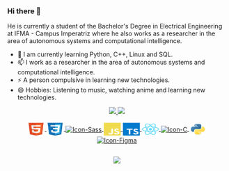 ### Hi there 👋

He is currently a student of the Bachelor's Degree in Electrical Engineering at IFMA - Campus Imperatriz where he also works as a researcher in the area of ​​autonomous systems and computational intelligence.

- 🌱 I am currently learning Python, C++, Linux and SQL.
- 📫 I work as a researcher in the area of autonomous systems and computational intelligence.
- ⚡ A person compulsive in learning new technologies.
- 😄 Hobbies: Listening to music, watching anime and learning new technologies.

<div align="center">
  <a href="https://github.com/marcelo-leite">
  <img height="180em" src="https://github-readme-stats.vercel.app/api?username=marcelo-leite&show_icons=true&theme=radical&include_all_commits=true&count_private=true"/>
  <img height="180em" src="https://github-readme-stats.vercel.app/api/top-langs/?username=marcelo-leite&layout=compact&langs_count=7&theme=radical&count_private=true"/>
</div>

<div align="center" style="display: inline_block"><br>

  <img align="center" alt="Icon-HTML" height="30" width="40" src="https://raw.githubusercontent.com/devicons/devicon/master/icons/html5/html5-original.svg">
  <img align="center" alt="Icon-CSS" height="30" width="40" src="https://raw.githubusercontent.com/devicons/devicon/master/icons/css3/css3-original.svg">
  <img align="center" alt="Icon-Sass" height="30" width="40" src="https://cdn.jsdelivr.net/gh/devicons/devicon/icons/sass/sass-original.svg" />

  <img align="center" alt="Icon-Js" height="30" width="40" src="https://raw.githubusercontent.com/devicons/devicon/master/icons/javascript/javascript-plain.svg">
  <img align="center" alt="Icon-Ts" height="30" width="40" src="https://raw.githubusercontent.com/devicons/devicon/master/icons/typescript/typescript-plain.svg">
  <img align="center" alt="Icon-React" height="30" width="40" src="https://raw.githubusercontent.com/devicons/devicon/master/icons/react/react-original.svg">

  <img align="center" alt="Icon-C" height="30" width="40" src="https://cdn.jsdelivr.net/gh/devicons/devicon/icons/c/c-original.svg" />
  
 <img align="center" alt="Icon-Python" height="30" width="40" src="https://raw.githubusercontent.com/devicons/devicon/master/icons/python/python-original.svg">
 
  <img align="center" alt="Icon-Figma" height="30" width="40" src="https://cdn.jsdelivr.net/gh/devicons/devicon/icons/figma/figma-original.svg" />
</div>

##
  
<div align="center" > 
  <a href="https://www.linkedin.com/in/leite-marcelo" target="_blank"><img src="https://img.shields.io/badge/-LinkedIn-%230077B5?style=for-the-badge&logo=linkedin&logoColor=white" target="_blank"></a> 

  
  </div>
